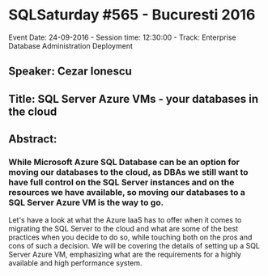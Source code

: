 # SQLSaturday #565 - Bucuresti 2016
Event Date: 24-09-2016 - Session time: 12:30:00 - Track: Enterprise Database Administration  Deployment
## Speaker: Cezar Ionescu
## Title: SQL Server Azure VMs - your databases in the cloud
## Abstract:
### While Microsoft Azure SQL Database can be an option for moving our databases to the cloud, as DBAs we still want to have full control on the SQL Server instances and on the resources we have available, so moving our databases to a SQL Server Azure VM is the way to go.

Let's have a look at what the Azure IaaS has to offer when it comes to migrating the SQL Server to the cloud and what are some of the best practices when you decide to do so, while touching both on the pros and cons of such a decision.
We will be covering the details of setting up a SQL Server Azure VM, emphasizing what are the requirements for a highly available and high performance system.

